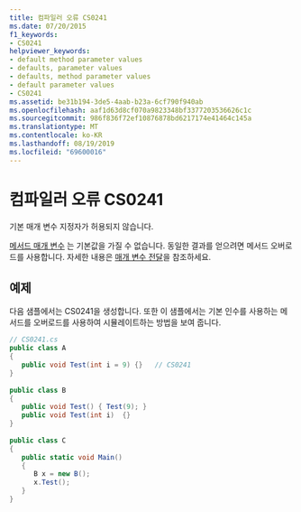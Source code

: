 ```yaml
---
title: 컴파일러 오류 CS0241
ms.date: 07/20/2015
f1_keywords:
- CS0241
helpviewer_keywords:
- default method parameter values
- defaults, parameter values
- defaults, method parameter values
- default parameter values
- CS0241
ms.assetid: be31b194-3de5-4aab-b23a-6cf790f940ab
ms.openlocfilehash: aaf1d63d8cf070a9823348bf3377203536626c1c
ms.sourcegitcommit: 986f836f72ef10876878bd6217174e41464c145a
ms.translationtype: MT
ms.contentlocale: ko-KR
ms.lasthandoff: 08/19/2019
ms.locfileid: "69600016"
---
```

# <a name="compiler-error-cs0241"></a>컴파일러 오류 CS0241
기본 매개 변수 지정자가 허용되지 않습니다.  
  
 [메서드 매개 변수](../language-reference/keywords/method-parameters.md) 는 기본값을 가질 수 없습니다. 동일한 결과를 얻으려면 메서드 오버로드를 사용합니다. 자세한 내용은 [매개 변수 전달](../programming-guide/classes-and-structs/passing-parameters.md)을 참조하세요.  
  
## <a name="example"></a>예제  
 다음 샘플에서는 CS0241을 생성합니다. 또한 이 샘플에서는 기본 인수를 사용하는 메서드를 오버로드를 사용하여 시뮬레이트하는 방법을 보여 줍니다.  
  
```csharp  
// CS0241.cs  
public class A  
{  
   public void Test(int i = 9) {}   // CS0241  
}  
  
public class B  
{  
   public void Test() { Test(9); }  
   public void Test(int i)  {}  
}  
  
public class C  
{  
   public static void Main()  
   {   
      B x = new B();  
      x.Test();  
   }  
}  
```
